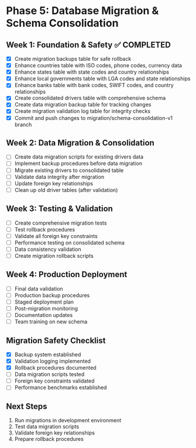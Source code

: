 # Phase 5: Database Migration & Schema Consolidation

## Week 1: Foundation & Safety ✅ COMPLETED
- [x] Create migration backups table for safe rollback
- [x] Enhance countries table with ISO codes, phone codes, currency data
- [x] Enhance states table with state codes and country relationships
- [x] Enhance local governments table with LGA codes and state relationships
- [x] Enhance banks table with bank codes, SWIFT codes, and country relationships
- [x] Create consolidated drivers table with comprehensive schema
- [x] Create data migration backup table for tracking changes
- [x] Create migration validation log table for integrity checks
- [x] Commit and push changes to migration/schema-consolidation-v1 branch

## Week 2: Data Migration & Consolidation
- [ ] Create data migration scripts for existing drivers data
- [ ] Implement backup procedures before data migration
- [ ] Migrate existing drivers to consolidated table
- [ ] Validate data integrity after migration
- [ ] Update foreign key relationships
- [ ] Clean up old driver tables (after validation)

## Week 3: Testing & Validation
- [ ] Create comprehensive migration tests
- [ ] Test rollback procedures
- [ ] Validate all foreign key constraints
- [ ] Performance testing on consolidated schema
- [ ] Data consistency validation
- [ ] Create migration rollback scripts

## Week 4: Production Deployment
- [ ] Final data validation
- [ ] Production backup procedures
- [ ] Staged deployment plan
- [ ] Post-migration monitoring
- [ ] Documentation updates
- [ ] Team training on new schema

## Migration Safety Checklist
- [x] Backup system established
- [x] Validation logging implemented
- [x] Rollback procedures documented
- [ ] Data migration scripts tested
- [ ] Foreign key constraints validated
- [ ] Performance benchmarks established

## Next Steps
1. Run migrations in development environment
2. Test data migration scripts
3. Validate foreign key relationships
4. Prepare rollback procedures
